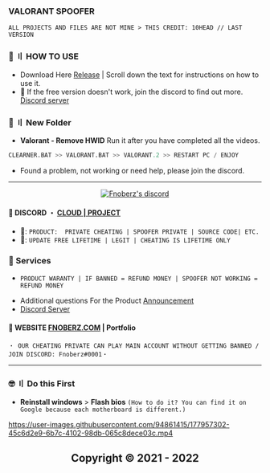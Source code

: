 ### VALORANT SPOOFER
```sh-session
ALL PROJECTS AND FILES ARE NOT MINE > THIS CREDIT: 10HEAD // LAST VERSION 
```

### 💭 〢 HOW TO USE 

- Download Here [Release](https://github.com/Fnoberz/Valorant-Spoofer/releases/tag/Valorant) | Scroll down the text for instructions on how to use it.
- 🔎 If the free version doesn't work, join the discord to find out more. [Discord server](https://discord.gg/MBTkVcJefp)
  
 ### 📂 〢 New Folder
 - **Valorant - Remove HWID** Run it after you have completed all the videos. 
 ```python
 CLEARNER.BAT >> VALORANT.BAT >> VALORANT.2 >> RESTART PC / ENJOY
  ```
  - Found a problem, not working or need help, please join the discord.
  

*** 
  <p align="center">
    <a href="https://discord.com/users/943374631644045363">
        <img title="Fnoberz server discord" alt="Fnoberz's discord" src="https://discord.c99.nl/widget/theme-4/943374631644045363.png"/>
    </a>
</p> 

 
#### 💬 DISCORD ・ [CLOUD | PROJECT](https://discord.gg/MBTkVcJefp) 


*  🛒: `PRODUCT:  PRIVATE CHEATING | SPOOFER PRIVATE | SOURCE CODE| ETC.`
*  📌: `UPDATE FREE LIFETIME | LEGIT | CHEATING IS LIFETIME ONLY `


### 🤑 Services 

* ` PRODUCT WARANTY | IF BANNED = REFUND MONEY | SPOOFER NOT WORKING = REFUND MONEY `

- Additional questions For the Product [Announcement](https://github.com/SarnaxLii/Announcement)
- [Discord Server](https://discord.gg/MBTkVcJefp)


#### 📝 WEBSITE [FNOBERZ.COM](http://fnoberz.com/)  | Portfolio

 ```sh-session
・ OUR CHEATING PRIVATE CAN PLAY MAIN ACCOUNT WITHOUT GETTING BANNED / JOIN DISCORD: Fnoberz#0001・ 
```      
      

***



### 🤓 〢 Do this First

- **Reinstall windows** > **Flash bios** `(How to do it? You can find it on Google because each motherboard is different.)`


https://user-images.githubusercontent.com/94861415/177957302-45c6d2e9-6b7c-4102-98db-065c8dece03c.mp4
 

<h2 align="center"> Copyright © 2021 - 2022 
